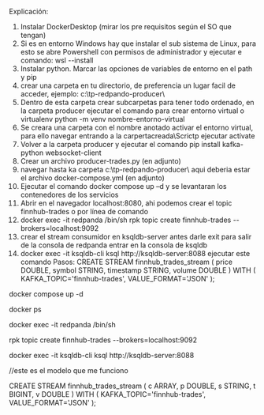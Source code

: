 Explicación:
1.	Instalar DockerDesktop (mirar los pre requisitos según el SO que tengan)
2.	Si es en entorno Windows hay que instalar el sub sistema de Linux, para esto se abre Powershell con permisos de administrador y ejecutar e comando: wsl --install
3.	Instalar python. Marcar las opciones de variables de entorno en el path y pip
4.	crear una carpeta en tu directorio, de preferencia un lugar facil de acceder, ejemplo: c:\tp-redpando-producer\ 
5.	Dentro de esta carpeta crear subcarpetas para tener todo ordenado, en la carpeta producer ejecutar el comando para crear entorno virtual o virtualenv python -m venv nombre-entorno-virtual 
6.	Se creara una carpeta con el nombre anotado activar el entorno virtual, para ello navegar entrando a la carpertacreada\Scrictp ejecutar actívate
7.	Volver a la carpeta producer y ejecutar el comando pip install kafka-python websocket-client
8.	Crear un archivo producer-trades.py (en adjunto)
9.	navegar hasta ka carpeta c:\tp-redpando-producer\ aqui deberia estar el archivo docker-compose.yml (en adjunto)
10.	Ejecutar el comando docker compose up –d y se levantaran los contenedores de los servicios
11.	Abrir en el navegador localhost:8080, ahi podemos crear el topic finnhub-trades o por línea de comando
12.	docker exec -it redpanda /bin/sh rpk topic create finnhub-trades --brokers=localhost:9092
13.	crear el stream consumidor en ksqldb-server antes darle exit para salir de la consola de redpanda entrar en la consola de ksqldb
14.	 docker exec -it ksqldb-cli ksql http://ksqldb-server:8088 ejecutar este comando
Pasos:
CREATE STREAM finnhub_trades_stream (
    price DOUBLE,
    symbol STRING,
    timestamp STRING,
    volume DOUBLE
) WITH (
    KAFKA_TOPIC='finnhub-trades',
    VALUE_FORMAT='JSON'
);

docker compose up -d

docker ps

docker exec -it redpanda /bin/sh

rpk topic create finnhub-trades --brokers=localhost:9092

docker exec -it ksqldb-cli ksql http://ksqldb-server:8088

//este es el modelo que me funciono

CREATE STREAM finnhub_trades_stream (
    c ARRAY<STRING>,
    p DOUBLE,
    s STRING,
    t BIGINT,
    v DOUBLE
) WITH (
    KAFKA_TOPIC='finnhub-trades',
    VALUE_FORMAT='JSON'
);
